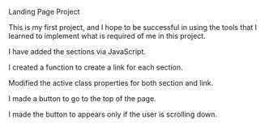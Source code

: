 Landing Page Project

This is my first project, and I hope to be successful in using the tools that I learned to implement what is required of me in this project.

I have added the sections via JavaScript.

I created a function to create a link for each section.

Modified the active class properties for both section and link.

I made a button to go to the top of the page.

I made the button to appears only if the user is scrolling down.
